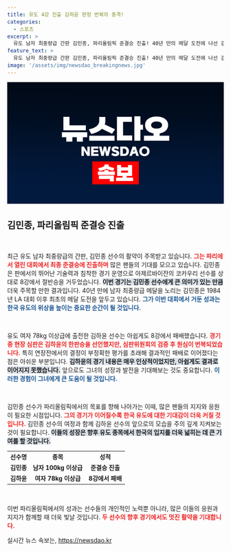 ```yaml
---
title: 유도 4강 진출 김하윤 판정 번복의 충격!
categories:
  - 스포츠
excerpt: >
  유도 남자 최중량급 간판 김민종, 파리올림픽 준결승 진출! 40년 만의 메달 도전에 나선 김민종의 역대급 여정과 반전 소식, 놓치지 마세요!
feature_text: >
  유도 남자 최중량급 간판 김민종, 파리올림픽 준결승 진출! 40년 만의 메달 도전에 나선 김민종의 역대급 여정과 반전 소식, 놓치지 마세요!
image: '/assets/img/newsdao_breakingnews.jpg'
---
```


<p><img src="/assets/img/newsdao_breakingnews.jpg" alt="firstkoreanews 속보" /></p>

<h2 data-ke-size="size26">김민종, 파리올림픽 준결승 진출</h2>

<p data-ke-size="size16">&nbsp;</p>

<p>최근 유도 남자 최중량급의 간판, 김민종 선수의 활약이 주목받고 있습니다. <b><span style="color: #ee2323;">그는 파리에서 열린 대회에서 최종 준결승에 진출하며</span></b> 많은 팬들의 기대를 모으고 있습니다. 김민종은 판에서의 뛰어난 기술력과 침착한 경기 운영으로 아제르바이잔의 코카우리 선수를 상대로 8강에서 절반승을 거두었습니다. <b><span style="background-color: #21538527;">이번 경기는 김민종 선수에게 큰 의미가 있는 만큼</span></b> 더욱 주목할 만한 결과입니다. 40년 만에 남자 최중량급 메달을 노리는 김민종은 1984년 LA 대회 이후 최초의 메달 도전을 앞두고 있습니다. <b><span style="color: #1a5490;">그가 이번 대회에서 거둔 성과는 한국 유도의 위상을 높이는 중요한 순간이 될 것입니다.</span></b></p>

<p data-ke-size="size16">&nbsp;</p>

<p>유도 여자 78kg 이상급에 출전한 김하윤 선수는 아쉽게도 8강에서 패배했습니다. <b><span style="color: #ee2323;">경기 중 현장 심판은 김하윤의 한판승을 선언했지만, 심판위원회의 검증 후 원심이 번복되었습니다.</span></b> 특히 연장전에서의 결정이 부정확한 평가를 초래해 결과적인 패배로 이어졌다는 점은 아쉬운 부분입니다. <b><span style="background-color: #21538527;">김하윤의 경기 내용은 매우 인상적이었지만, 아쉽게도 결과로 이어지지 못했습니다.</span></b> 앞으로도 그녀의 성장과 발전을 기대해보는 것도 중요합니다. <b><span style="color: #1a5490;">이러한 경험이 그녀에게 큰 도움이 될 것입니다.</span></b></p>

<p data-ke-size="size16">&nbsp;</p>

<p>김민종 선수가 파리올림픽에서의 목표를 향해 나아가는 이때, 많은 팬들의 지지와 응원이 필요한 시점입니다. <b><span style="color: #ee2323;">그의 경기가 이어질수록 한국 유도에 대한 기대감이 더욱 커질 것입니다.</span></b> 김민종 선수의 여정과 함께 김하윤 선수의 앞으로의 모습을 주의 깊게 지켜보는 것이 필요합니다. <b><span style="background-color: #21538527;">이들의 성장은 향후 유도 종목에서 한국의 입지를 더욱 넓히는 데 큰 기여를 할 것입니다.</span></b> </p>

<table style="width: 100%; border-collapse: collapse;">
  <tr>
    <td style="text-align: center; height: 17px;"><b>선수명</b></td>
    <td style="text-align: center; height: 17px;"><b>종목</b></td>
    <td style="text-align: center; height: 17px;"><b>성적</b></td>
  </tr>
  <tr>
    <td style="text-align: center; height: 17px;"><b>김민종</b></td>
    <td style="text-align: center; height: 17px;"><b>남자 100kg 이상급</b></td>
    <td style="text-align: center; height: 17px;"><b>준결승 진출</b></td>
  </tr>
  <tr>
    <td style="text-align: center; height: 17px;"><b>김하윤</b></td>
    <td style="text-align: center; height: 17px;"><b>여자 78kg 이상급</b></td>
    <td style="text-align: center; height: 17px;"><b>8강에서 패배</b></td>
  </tr>
</table>

<p data-ke-size="size16">&nbsp;</p>

<p>이번 파리올림픽에서의 성과는 선수들의 개인적인 노력뿐 아니라, 많은 이들의 응원과 지지가 함께할 때 더욱 빛날 것입니다. <b><span style="color: #ee2323;">두 선수의 향후 경기에서도 멋진 활약을 기대합니다.</span></b></p>
실시간 뉴스 속보는, <a href="https://newsdao.kr" rel="dofollow">https://newsdao.kr</a>


